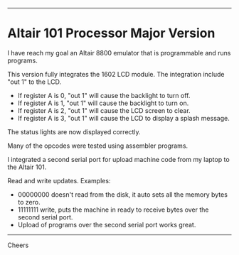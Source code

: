 --------------------------------------------------------------------------------
# Altair 101 Processor Major Version

I have reach my goal an Altair 8800 emulator that is programmable and runs programs.

This version fully integrates the 1602 LCD module.
The integration include "out 1" to the LCD.
+ If register A is 0, "out 1" will cause the backlight to turn off.
+ If register A is 1, "out 1" will cause the backlight to turn on.
+ If register A is 2, "out 1" will cause the LCD screen to clear.
+ If register A is 3, "out 1" will cause the LCD to display a splash message.

The status lights are now displayed correctly.

Many of the opcodes were tested using assembler programs.

I integrated a second serial port for upload machine code from my laptop to the Altair 101.

Read and write updates. Examples:
+ 00000000 doesn't read from the disk, it auto sets all the memory bytes to zero.
+ 11111111 write, puts the machine in ready to receive bytes over the second serial port.
+ Upload of programs over the second serial port works great.

--------------------------------------------------------------------------------
Cheers
